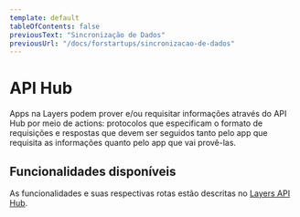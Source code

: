 ```yaml
---
template: default
tableOfContents: false
previousText: "Sincronização de Dados"
previousUrl: "/docs/forstartups/sincronizacao-de-dados"
---
```


# API Hub

Apps na Layers podem prover e/ou requisitar informações através do API Hub por meio de actions: protocolos que especificam o formato de requisições e respostas que devem ser seguidos tanto pelo app que requisita as informações quanto pelo app que vai provê-las.

## Funcionalidades disponíveis

As funcionalidades e suas respectivas rotas estão descritas no [Layers API Hub](/docs/api/apihub).
